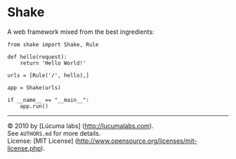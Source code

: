 
# Shake

A web framework mixed from the best ingredients:

    from shake import Shake, Rule

    def hello(request):
        return 'Hello World!'

    urls = [Rule('/', hello),]

    app = Shake(urls)

    if __name__ == "__main__":
        app.run()


---------------------------------------
© 2010 by [Lúcuma labs] (http://lucumalabs.com).  
See `AUTHORS.md` for more details.  
License: [MIT License] (http://www.opensource.org/licenses/mit-license.php).
